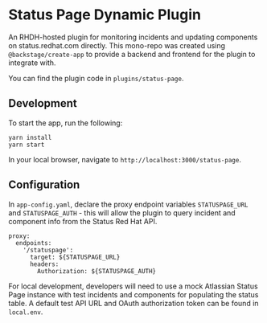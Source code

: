# Status Page Dynamic Plugin

An RHDH-hosted plugin for monitoring incidents and updating components on status.redhat.com directly. This mono-repo was created using `@backstage/create-app` to provide a backend and frontend for the plugin to integrate with.

You can find the plugin code in `plugins/status-page`.

## Development
To start the app, run the following:
```
yarn install
yarn start
```

In your local browser, navigate to `http://localhost:3000/status-page`.
## Configuration
In `app-config.yaml`, declare the proxy endpoint variables `STATUSPAGE_URL` and `STATUSPAGE_AUTH` - this will allow the plugin to query incident and component info from the Status Red Hat API.

```
proxy:
  endpoints:
    '/statuspage':
      target: ${STATUSPAGE_URL}
      headers:
        Authorization: ${STATUSPAGE_AUTH}
```

For local development, developers will need to use a mock Atlassian Status Page instance with test incidents and components for populating the status table. A default test API URL and OAuth authorization token can be found in `local.env`.
